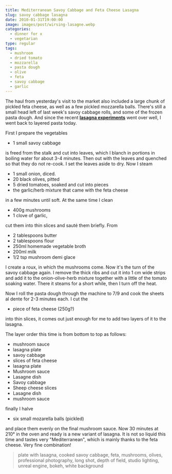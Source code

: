 ```yaml
---
title: Mediterranean Savoy Cabbage and Feta Cheese Lasagna
slug: savoy cabbage lasagna
date: 2010-01-31T19:00:00
image: images/post/wirsing-lasagne.webp
categories: 
  - dinner for x
  - vegetarian
type: regular
tags: 
  - mushroom
  - dried tomato
  - mozzarella
  - pasta dough
  - olive
  - feta
  - savoy cabbage
  - garlic
---
```


The haul from yesterday's visit to the market also included a large chunk of pickled feta cheese, as well as a few pickled mozzarella balls. There's still a small head left of last week's savoy cabbage rolls, and some of the frozen pasta dough. And since the recent **[lasagna experiments](../lentil-pear-lasagna)** went over well, I went back to layered pasta today.

First I prepare the vegetables

* 1 small savoy cabbage

is freed from the stalk and cut into leaves, which I blanch in portions in boiling water for about 3-4 minutes. Then out with the leaves and quenched so that they do not re-cook. I set the leaves aside to dry. Now I steam

* 1 small onion, diced. 
* 20 black olives, pitted 
* 5 dried tomatoes, soaked and cut into pieces 
* the garlic/herb mixture that came with the feta cheese

in a few minutes until soft. At the same time I clean

* 400g mushrooms
* 1 clove of garlic,

cut them into thin slices and sauté them briefly. From

* 2 tablespoons butter 
* 2 tablespoons flour 
* 250ml homemade vegetable broth 
* 200ml milk 
* 1/2 tsp mushroom demi glace

I create a roux, in which the mushrooms come. Now it's the turn of the savoy cabbage again. I remove the thick ribs and cut it into 1 cm wide strips and add it to the onion-olive-herb mixture together with a little of the tomato soaking water. There it steams for a short while, then I turn off the heat.

Now I roll the pasta dough through the machine to 7/9 and cook the sheets al dente for 2-3 minutes each. I cut the

* piece of feta cheese (250g?)

into thin slices, it comes out just enough for me to add two layers of it to the lasagna.

The layer order this time is from bottom to top as follows:

* mushroom sauce 
* lasagna plate 
* savoy cabbage 
* slices of feta cheese 
* lasagna plate 
* Mushroom sauce 
* Lasagne dish 
* Savoy cabbage 
* Sheep cheese slices 
* Lasagne dish 
* mushroom sauce

finally I halve

* six small mozarella balls (pickled)

and place them evenly on the final mushroom sauce. Now 30 minutes at 210° in the oven and ready is a new variant of lasagna. It is not so liquid this time and tastes very "Mediterranean", which is mainly thanks to the feta cheese. Very fine combination!

> plate with lasagna, cooked savoy cabbage, feta, mushrooms, olives, professional photography, long shot, depth of field, studio lighting, unreal engine, bokeh, white background
